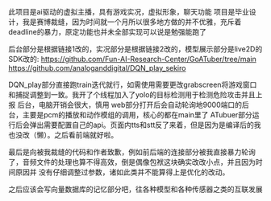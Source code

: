 此项目是ai驱动的虚拟主播，具有游戏实况，虚拟形象，聊天功能
项目是毕业设计，我是赛博裁缝，因为时间就一个月所以很多地方做的并不优雅，充斥着deadline的暴力，原定功能也并未全部实现可以说是勉强能跑了

后台部分是根据链接1改的，实况部分是根据链接2改的，模型展示部分是live2D的SDK改的:
  https://github.com/Fun-AI-Research-Center/GoATuber/tree/main
  https://github.com/analoganddigital/DQN_play_sekiro

DQN_play部分直接跑train迭代就行，如需使用需要更改grabscreen将游戏窗口和捕捉调整到一致。我开了个线程加入了yolo的目标检测用于检测危险攻击并且上报
后台，电脑开销会很大，慎用
web部分打开后会自动轮询地9000端口的后台，主要是pcm的播放和动作模组的调用，核心的都在main里了
ATubuer部分运行后会弹出需要配置自己的api。页面内tts和stt反了来着，但是因为是编译后的我也没改（懒）。之后看前端就好啦。

最后是向被我裁缝的代码和作者致歉，例如前后端的连接部分被我直接暴力轮询了，音频文件的处理也算不得高效，倒是偶像包袱这块确实改改小点，并且因为时间原因并
没有仔细调整过参数，诸如此类并不能算得上是优化的改动。

之后应该会写向量数据库的记忆部分吧，往各种模型和各种传感器之类的互联发展